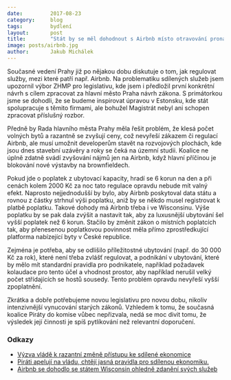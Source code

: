 ```yaml
---
date:         2017-08-23
category:     blog
tags:         bydlení
layout:       post
title:        "Stát by se měl dohodnout s Airbnb místo otravování pronajímatelů."
image: posts/airbnb.jpg
author:       Jakub Michálek
---
```


Současné vedení Prahy již po nějakou dobu diskutuje o tom, jak regulovat služby, mezi které patří např. Airbnb. Na problematiku sdílených služeb jsem upozornil výbor ZHMP pro legislativu, kde jsem i předložil první konkrétní návrh s cílem zpracovat za hlavní město Praha návrh zákona. S primátorkou jsme se dohodli, že se budeme inspirovat úpravou v Estonsku, kde stát spolupracuje s těmito firmami, ale bohužel Magistrát nebyl ani schopen zpracovat příslušný rozbor. 

Předně by Rada hlavního města Prahy měla řešit problém, že klesá počet volných bytů a razantně se zvyšují ceny, což nevyřeší zákazem či regulací Airbnb, ale musí umožnit developerům stavět na rozvojových plochách, kde jsou dnes stavební uzávěry a roky se čeká na územní studii. Koalice ne úplně zdatně svádí zvyšování nájmů jen na Airbnb, když hlavní příčinou je blokování nové výstavby na brownfieldech.

Pokud jde o poplatek z ubytovací kapacity, hradí se 6 korun na den a při cenách kolem 2000 Kč za noc tato regulace opravdu nebude mít valný efekt. Naprosto nejjednodušší by bylo, aby Airbnb poskytoval data státu a rovnou z částky strhnul výši poplatku, aniž by se někdo musel registrovat k platbě poplatku. Takové dohody má Airbnb třeba i ve Wisconsinu. Výše poplatku by se pak dala zvýšit a nastavit tak, aby za luxusnější ubytování šel vyšší poplatek než 6 korun. Stačilo by změnit zákon o místních poplatcích tak, aby přenesenou poplatkovou povinnost měla přímo zprostředkující platforma nabízející byty v České republice.

Zejména je potřeba, aby se odlišilo příležitostné ubytování (např. do 30 000 Kč za rok), které není třeba zvlášť regulovat, a podnikání v ubytování, které by mělo mít standardní pravidla pro podnikatele, například požadavek kolaudace pro tento účel a vhodnost prostor, aby například nerušil velký počet střídajících se hostů sousedy. Tento problém opravdu nevyřeší vyšší zpoplatnění.

Zkrátka a dobře potřebujeme novou legislativu pro novou dobu, nikoliv intenzivnější vynucování starých zákonů. Vzhledem k tomu, že současná koalice Piráty do komise vůbec nepřizvala, nedá se moc divit tomu, že výsledek její činnosti je spíš pytlíkování než relevantní doporučení. 

### Odkazy

* [Výzva vládě k razantní změně přístupu ke sdílené ekonomice](https://github.com/pirati-byro/spisy-parl-2016/blob/master/5700-podnet-vlade-sdilena-ekonomika/01-dopis/main.pdf)
* [Piráti apelují na vládu, chtějí jasná pravidla pro sdílenou ekonomiku.](https://praha.pirati.cz/sdilena-ekonomika.html)
* [Airbnb se dohodlo se státem Wisconsin ohledně zdanění svých služeb](http://www.jsonline.com/story/money/business/2017/06/08/airbnb-strikes-deal-collect-taxes-home-stays-and-pay-them-state-wisconsin/381188001/)

